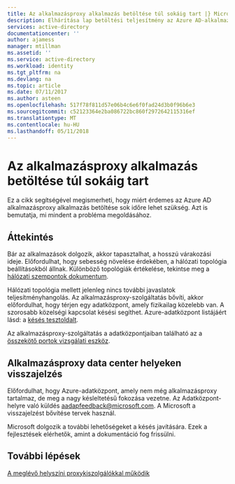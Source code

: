 ```yaml
---
title: Az alkalmazásproxy alkalmazás betöltése túl sokáig tart |} Microsoft Docs
description: Elhárítása lap betöltési teljesítmény az Azure AD-alkalmazásproxy
services: active-directory
documentationcenter: ''
author: ajamess
manager: mtillman
ms.assetid: ''
ms.service: active-directory
ms.workload: identity
ms.tgt_pltfrm: na
ms.devlang: na
ms.topic: article
ms.date: 07/11/2017
ms.author: asteen
ms.openlocfilehash: 517f78f811d57e06b4c6e6f0fad24d3b0f96b6e3
ms.sourcegitcommit: c52123364e2ba086722bc860f2972642115316ef
ms.translationtype: MT
ms.contentlocale: hu-HU
ms.lasthandoff: 05/11/2018
---
```

# <a name="an-application-proxy-application-takes-too-long-to-load"></a>Az alkalmazásproxy alkalmazás betöltése túl sokáig tart

Ez a cikk segítségével megismerheti, hogy miért érdemes az Azure AD alkalmazásproxy alkalmazás betöltése sok időre lehet szükség. Azt is bemutatja, mi mindent a probléma megoldásához.

## <a name="overview"></a>Áttekintés
Bár az alkalmazások dolgozik, akkor tapasztalhat, a hosszú várakozási ideje. Előfordulhat, hogy sebesség növelése érdekében, a hálózati topológia beállításokból állnak. Különböző topológiák értékelése, tekintse meg a [hálózati szempontok dokumentum](application-proxy-network-topology-considerations.md).

Hálózati topológia mellett jelenleg nincs további javaslatok teljesítményhangolás. Az alkalmazásproxy-szolgáltatás bővíti, akkor előfordulhat, hogy térjen egy adatközpont, amely fizikailag közelebb van. A szorosabb közelségi kapcsolat késési segíthet. Azure-adatközpont listájáért lásd: a [késés tesztoldalt](http://www.azurespeed.com/Azure/Latency). 

Az alkalmazásproxy-szolgáltatás a adatközpontjaiban található az a [összekötő portok vizsgálati eszköz](https://aadap-portcheck.connectorporttest.msappproxy.net/). 

## <a name="feedback-on-application-proxy-data-center-locations"></a>Alkalmazásproxy data center helyeken visszajelzés 
Előfordulhat, hogy Azure-adatközpont, amely nem még alkalmazásproxy tartalmaz, de meg a nagy késleltetésű fokozása vezetne. Az Adatközpont-helyre való küldés aadapfeedback@microsoft.com. A Microsoft a visszajelzést bővítése tervek használ.

Microsoft dolgozik a további lehetőségeket a késés javítására. Ezek a fejlesztések elérhetők, amint a dokumentáció fog frissülni.

## <a name="next-steps"></a>További lépések
[A meglévő helyszíni proxykiszolgálókkal működik](application-proxy-working-with-proxy-servers.md)

